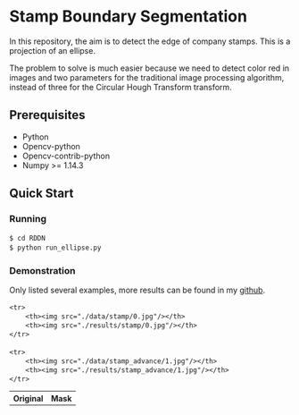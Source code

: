 # Stamp Boundary Segmentation


In this repository, the aim is to detect the edge of company stamps. This is a projection of an ellipse. 


The problem to solve is much easier because we need to detect color red in images and two parameters for the traditional image processing algorithm, instead of three for the Circular Hough Transform transform.


## Prerequisites
- Python 
- Opencv-python
- Opencv-contrib-python
- Numpy >= 1.14.3

## Quick Start

### Running
```bash
$ cd RDDN
$ python run_ellipse.py
```

### Demonstration

Only listed several examples, more results can be found in my [github]([https://github.com/KhoiTrant68/Stamp-Boundary-Segmentation]).


<table>
  	<tr>
		<th>Original</th>
		<th>Mask</th>	
	</tr>
	
  	<tr>
		<th><img src="./data/stamp/0.jpg"/></th>		
		<th><img src="./results/stamp/0.jpg"/></th>
	</tr>
  
 	<tr>
		<th><img src="./data/stamp_advance/1.jpg"/></th>		
		<th><img src="./results/stamp_advance/1.jpg"/></th>
	</tr>
 
 
 



